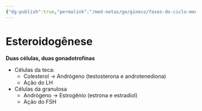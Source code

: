```yaml
---
{"dg-publish":true,"permalink":"/med-notas/go/gineco/fases-do-ciclo-menstrual/esteroidogenese/"}
---
```


# Esteroidogênese
**Duas células, duas gonadotrofinas**
- Células da teca:
	- Colesterol -> Andrógeno (testosterona e androtenediona)
	- Ação do LH
- Células da granulosa
	- Andrógeno -> Estrogênio (estrona e estradiol)
	- Ação do FSH
			